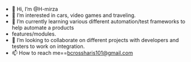 - 👋 Hi, I’m @H-mirza
- 👀 I’m interested in cars, video games and traveling.
- 🌱 I’m currently learning various different automation/test frameworks to help  automate a products 
- features/modules.  
- 💞️ I’m looking to collaborate on different projects with developers and testers to work on integration.
- 📫 How to reach me==bcrossharis101@gmail.com

<!---
H-mirza/H-mirza is a ✨ special ✨ repository because its `README.md` (this file) appears on your GitHub profile.
You can click the Preview link to take a look at your changes.
--->
